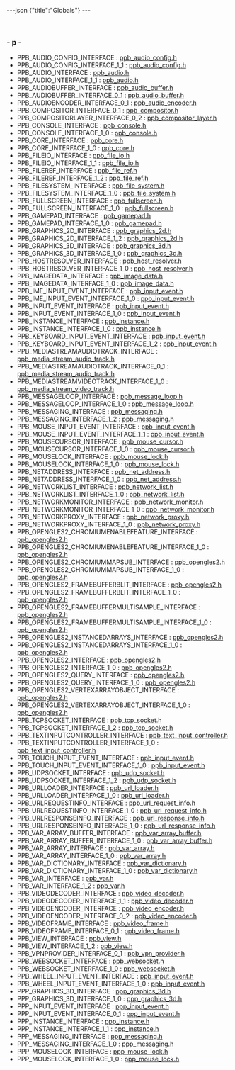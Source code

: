 ---json {"title":"Globals"} ---

 

### <span id="index_p" class="anchor" style="margin: 0;"></span>- p -

-   PPB\_AUDIO\_CONFIG\_INTERFACE : <a href="/docs/native-client/pepper_stable/c/ppb__audio__config_8h#a96fc67cc118c99f3c685f9fcc79d88ac" class="el">ppb_audio_config.h</a>
-   PPB\_AUDIO\_CONFIG\_INTERFACE\_1\_1 : <a href="/docs/native-client/pepper_stable/c/ppb__audio__config_8h#ae25decba5eb6b3f71b9e36bd8dcdcda7" class="el">ppb_audio_config.h</a>
-   PPB\_AUDIO\_INTERFACE : <a href="/docs/native-client/pepper_stable/c/ppb__audio_8h#a7d9614327b9f7d6e145eabd5bf2c4ad1" class="el">ppb_audio.h</a>
-   PPB\_AUDIO\_INTERFACE\_1\_1 : <a href="/docs/native-client/pepper_stable/c/ppb__audio_8h#a05e57cf808f3ccd4467019e20832f28d" class="el">ppb_audio.h</a>
-   PPB\_AUDIOBUFFER\_INTERFACE : <a href="/docs/native-client/pepper_stable/c/ppb__audio__buffer_8h#a97463b49d90a036ddcb00968c33a8dfa" class="el">ppb_audio_buffer.h</a>
-   PPB\_AUDIOBUFFER\_INTERFACE\_0\_1 : <a href="/docs/native-client/pepper_stable/c/ppb__audio__buffer_8h#a4fddf6d285021552ba11f4460ba47445" class="el">ppb_audio_buffer.h</a>
-   PPB\_AUDIOENCODER\_INTERFACE\_0\_1 : <a href="/docs/native-client/pepper_stable/c/ppb__audio__encoder_8h#a4c4871532f8ac42a5a98f9f0aaac27a6" class="el">ppb_audio_encoder.h</a>
-   PPB\_COMPOSITOR\_INTERFACE\_0\_1 : <a href="/docs/native-client/pepper_stable/c/ppb__compositor_8h#ac8b0ddbdff260dd5531525784556c045" class="el">ppb_compositor.h</a>
-   PPB\_COMPOSITORLAYER\_INTERFACE\_0\_2 : <a href="/docs/native-client/pepper_stable/c/ppb__compositor__layer_8h#a54cdf098c20dd2692837caac00698067" class="el">ppb_compositor_layer.h</a>
-   PPB\_CONSOLE\_INTERFACE : <a href="/docs/native-client/pepper_stable/c/ppb__console_8h#aeb04d0356a4ddc1488162c9512d318dd" class="el">ppb_console.h</a>
-   PPB\_CONSOLE\_INTERFACE\_1\_0 : <a href="/docs/native-client/pepper_stable/c/ppb__console_8h#af944896c561ac6200f2170a9060b4d3e" class="el">ppb_console.h</a>
-   PPB\_CORE\_INTERFACE : <a href="/docs/native-client/pepper_stable/c/ppb__core_8h#ab634737b105d529729cc926ee6dee212" class="el">ppb_core.h</a>
-   PPB\_CORE\_INTERFACE\_1\_0 : <a href="/docs/native-client/pepper_stable/c/ppb__core_8h#acdd54c61a74a494eedba88bff5fef3e5" class="el">ppb_core.h</a>
-   PPB\_FILEIO\_INTERFACE : <a href="/docs/native-client/pepper_stable/c/ppb__file__io_8h#af7e4bdd4e8dbe17acf89068130f60660" class="el">ppb_file_io.h</a>
-   PPB\_FILEIO\_INTERFACE\_1\_1 : <a href="/docs/native-client/pepper_stable/c/ppb__file__io_8h#aee417de3562daef62dbf68ddc16a8477" class="el">ppb_file_io.h</a>
-   PPB\_FILEREF\_INTERFACE : <a href="/docs/native-client/pepper_stable/c/ppb__file__ref_8h#a00615ce99f7d6774b0fc5c8f0326f0ba" class="el">ppb_file_ref.h</a>
-   PPB\_FILEREF\_INTERFACE\_1\_2 : <a href="/docs/native-client/pepper_stable/c/ppb__file__ref_8h#a4752245ebf41b0ebee2c50019ec2bbe4" class="el">ppb_file_ref.h</a>
-   PPB\_FILESYSTEM\_INTERFACE : <a href="/docs/native-client/pepper_stable/c/ppb__file__system_8h#a492a8ab8ba84394c44cca88c45852f2c" class="el">ppb_file_system.h</a>
-   PPB\_FILESYSTEM\_INTERFACE\_1\_0 : <a href="/docs/native-client/pepper_stable/c/ppb__file__system_8h#a856262c69fb3460f83a1b1fa3630c7c9" class="el">ppb_file_system.h</a>
-   PPB\_FULLSCREEN\_INTERFACE : <a href="/docs/native-client/pepper_stable/c/ppb__fullscreen_8h#ac9eade8043cf2d61bf195d9fa880fb34" class="el">ppb_fullscreen.h</a>
-   PPB\_FULLSCREEN\_INTERFACE\_1\_0 : <a href="/docs/native-client/pepper_stable/c/ppb__fullscreen_8h#a4c01a722d680c2ddb2acb8eb84567b96" class="el">ppb_fullscreen.h</a>
-   PPB\_GAMEPAD\_INTERFACE : <a href="/docs/native-client/pepper_stable/c/ppb__gamepad_8h#aca090c38021f6dcef779de7a255313f3" class="el">ppb_gamepad.h</a>
-   PPB\_GAMEPAD\_INTERFACE\_1\_0 : <a href="/docs/native-client/pepper_stable/c/ppb__gamepad_8h#ae18db8da1163096b8ea10071317305b2" class="el">ppb_gamepad.h</a>
-   PPB\_GRAPHICS\_2D\_INTERFACE : <a href="/docs/native-client/pepper_stable/c/ppb__graphics__2d_8h#ab4930fe7aea6b403503d5cc748824b0d" class="el">ppb_graphics_2d.h</a>
-   PPB\_GRAPHICS\_2D\_INTERFACE\_1\_2 : <a href="/docs/native-client/pepper_stable/c/ppb__graphics__2d_8h#a8991520a54fc032adae6e8de92d0e0c5" class="el">ppb_graphics_2d.h</a>
-   PPB\_GRAPHICS\_3D\_INTERFACE : <a href="/docs/native-client/pepper_stable/c/ppb__graphics__3d_8h#a3ba3c80f5959aca6bdef2584a2ceb55e" class="el">ppb_graphics_3d.h</a>
-   PPB\_GRAPHICS\_3D\_INTERFACE\_1\_0 : <a href="/docs/native-client/pepper_stable/c/ppb__graphics__3d_8h#a2619e373c7a32f9b0a763330c39ee282" class="el">ppb_graphics_3d.h</a>
-   PPB\_HOSTRESOLVER\_INTERFACE : <a href="/docs/native-client/pepper_stable/c/ppb__host__resolver_8h#a92db0e0376e1dd64b24f1e107b277d71" class="el">ppb_host_resolver.h</a>
-   PPB\_HOSTRESOLVER\_INTERFACE\_1\_0 : <a href="/docs/native-client/pepper_stable/c/ppb__host__resolver_8h#af02d4ce7194c9c440c0bd42e81ab7731" class="el">ppb_host_resolver.h</a>
-   PPB\_IMAGEDATA\_INTERFACE : <a href="/docs/native-client/pepper_stable/c/ppb__image__data_8h#a706a4eb837834aefe135ccbfb3ebe21d" class="el">ppb_image_data.h</a>
-   PPB\_IMAGEDATA\_INTERFACE\_1\_0 : <a href="/docs/native-client/pepper_stable/c/ppb__image__data_8h#ab08ef8c9002eec0102a71d9c766f0893" class="el">ppb_image_data.h</a>
-   PPB\_IME\_INPUT\_EVENT\_INTERFACE : <a href="/docs/native-client/pepper_stable/c/ppb__input__event_8h#ac7e4bf41f38afcb87e0a75c8f27ca33f" class="el">ppb_input_event.h</a>
-   PPB\_IME\_INPUT\_EVENT\_INTERFACE\_1\_0 : <a href="/docs/native-client/pepper_stable/c/ppb__input__event_8h#ad911c1aed763c2f362037995ffca801a" class="el">ppb_input_event.h</a>
-   PPB\_INPUT\_EVENT\_INTERFACE : <a href="/docs/native-client/pepper_stable/c/ppb__input__event_8h#a40fd5bca277483a37c2713b8961b5117" class="el">ppb_input_event.h</a>
-   PPB\_INPUT\_EVENT\_INTERFACE\_1\_0 : <a href="/docs/native-client/pepper_stable/c/ppb__input__event_8h#af4e5b597aea9864e7d9aa81c71e781d2" class="el">ppb_input_event.h</a>
-   PPB\_INSTANCE\_INTERFACE : <a href="/docs/native-client/pepper_stable/c/ppb__instance_8h#ab707353c04e78fe57eba3783692a0eed" class="el">ppb_instance.h</a>
-   PPB\_INSTANCE\_INTERFACE\_1\_0 : <a href="/docs/native-client/pepper_stable/c/ppb__instance_8h#ad3b639018921516cd4d2d3adcffdbc8f" class="el">ppb_instance.h</a>
-   PPB\_KEYBOARD\_INPUT\_EVENT\_INTERFACE : <a href="/docs/native-client/pepper_stable/c/ppb__input__event_8h#a969f9e171a3202249e8dfabaef33c288" class="el">ppb_input_event.h</a>
-   PPB\_KEYBOARD\_INPUT\_EVENT\_INTERFACE\_1\_2 : <a href="/docs/native-client/pepper_stable/c/ppb__input__event_8h#a48b7f516c37c910e75178f1b6bd65f48" class="el">ppb_input_event.h</a>
-   PPB\_MEDIASTREAMAUDIOTRACK\_INTERFACE : <a href="/docs/native-client/pepper_stable/c/ppb__media__stream__audio__track_8h#ac5ee5a08983cb99fffd2565e0f6a44f9" class="el">ppb_media_stream_audio_track.h</a>
-   PPB\_MEDIASTREAMAUDIOTRACK\_INTERFACE\_0\_1 : <a href="/docs/native-client/pepper_stable/c/ppb__media__stream__audio__track_8h#a1f573797be0968778c819a0d800f5293" class="el">ppb_media_stream_audio_track.h</a>
-   PPB\_MEDIASTREAMVIDEOTRACK\_INTERFACE\_1\_0 : <a href="/docs/native-client/pepper_stable/c/ppb__media__stream__video__track_8h#a02d9ef4668c13afd6b26c83736feca64" class="el">ppb_media_stream_video_track.h</a>
-   PPB\_MESSAGELOOP\_INTERFACE : <a href="/docs/native-client/pepper_stable/c/ppb__message__loop_8h#ae810c1f641977db5a6497704d7b0f4b0" class="el">ppb_message_loop.h</a>
-   PPB\_MESSAGELOOP\_INTERFACE\_1\_0 : <a href="/docs/native-client/pepper_stable/c/ppb__message__loop_8h#a9b1fcf10002ff75d323617f920de4468" class="el">ppb_message_loop.h</a>
-   PPB\_MESSAGING\_INTERFACE : <a href="/docs/native-client/pepper_stable/c/ppb__messaging_8h#a558ca32dad39a710cd217aaa09921d92" class="el">ppb_messaging.h</a>
-   PPB\_MESSAGING\_INTERFACE\_1\_2 : <a href="/docs/native-client/pepper_stable/c/ppb__messaging_8h#a233f5c34216429569a62f30b7210e816" class="el">ppb_messaging.h</a>
-   PPB\_MOUSE\_INPUT\_EVENT\_INTERFACE : <a href="/docs/native-client/pepper_stable/c/ppb__input__event_8h#a761fcf6df555946b6c2e1a0b6cd01c5e" class="el">ppb_input_event.h</a>
-   PPB\_MOUSE\_INPUT\_EVENT\_INTERFACE\_1\_1 : <a href="/docs/native-client/pepper_stable/c/ppb__input__event_8h#a9887382b4700999b639a2f2de497e104" class="el">ppb_input_event.h</a>
-   PPB\_MOUSECURSOR\_INTERFACE : <a href="/docs/native-client/pepper_stable/c/ppb__mouse__cursor_8h#a9f058eab16725eb940b802f90acb11a9" class="el">ppb_mouse_cursor.h</a>
-   PPB\_MOUSECURSOR\_INTERFACE\_1\_0 : <a href="/docs/native-client/pepper_stable/c/ppb__mouse__cursor_8h#a5108cd274942fbb6aa1726d32b7b82eb" class="el">ppb_mouse_cursor.h</a>
-   PPB\_MOUSELOCK\_INTERFACE : <a href="/docs/native-client/pepper_stable/c/ppb__mouse__lock_8h#a61bbe5bd4a3ec739ecd5daf65192db7d" class="el">ppb_mouse_lock.h</a>
-   PPB\_MOUSELOCK\_INTERFACE\_1\_0 : <a href="/docs/native-client/pepper_stable/c/ppb__mouse__lock_8h#a87c8b1ae0950bb6de205bbec68545edd" class="el">ppb_mouse_lock.h</a>
-   PPB\_NETADDRESS\_INTERFACE : <a href="/docs/native-client/pepper_stable/c/ppb__net__address_8h#a4797048cd8b1d0ab96d600d0f2003f88" class="el">ppb_net_address.h</a>
-   PPB\_NETADDRESS\_INTERFACE\_1\_0 : <a href="/docs/native-client/pepper_stable/c/ppb__net__address_8h#aa487d14ecdf0f4ce95f95f429599b940" class="el">ppb_net_address.h</a>
-   PPB\_NETWORKLIST\_INTERFACE : <a href="/docs/native-client/pepper_stable/c/ppb__network__list_8h#a9d022e173e890387820ddb636a8eedfe" class="el">ppb_network_list.h</a>
-   PPB\_NETWORKLIST\_INTERFACE\_1\_0 : <a href="/docs/native-client/pepper_stable/c/ppb__network__list_8h#ac0b7e69aedfaf3e0dd033d17634b0747" class="el">ppb_network_list.h</a>
-   PPB\_NETWORKMONITOR\_INTERFACE : <a href="/docs/native-client/pepper_stable/c/ppb__network__monitor_8h#a1a8be64663de54d6d189673531f93008" class="el">ppb_network_monitor.h</a>
-   PPB\_NETWORKMONITOR\_INTERFACE\_1\_0 : <a href="/docs/native-client/pepper_stable/c/ppb__network__monitor_8h#aa1c835159cc390a53f853281e62a969f" class="el">ppb_network_monitor.h</a>
-   PPB\_NETWORKPROXY\_INTERFACE : <a href="/docs/native-client/pepper_stable/c/ppb__network__proxy_8h#aa951f1e83ded5d77558f770127d5765b" class="el">ppb_network_proxy.h</a>
-   PPB\_NETWORKPROXY\_INTERFACE\_1\_0 : <a href="/docs/native-client/pepper_stable/c/ppb__network__proxy_8h#a51bdbe7e4706cc8c5e455ceb47a34472" class="el">ppb_network_proxy.h</a>
-   PPB\_OPENGLES2\_CHROMIUMENABLEFEATURE\_INTERFACE : <a href="/docs/native-client/pepper_stable/c/ppb__opengles2_8h#af73caac234005d5680c4212ee0414acf" class="el">ppb_opengles2.h</a>
-   PPB\_OPENGLES2\_CHROMIUMENABLEFEATURE\_INTERFACE\_1\_0 : <a href="/docs/native-client/pepper_stable/c/ppb__opengles2_8h#ad776fe5d283c4097adc3054cf950f294" class="el">ppb_opengles2.h</a>
-   PPB\_OPENGLES2\_CHROMIUMMAPSUB\_INTERFACE : <a href="/docs/native-client/pepper_stable/c/ppb__opengles2_8h#a0d5f52bc61032e26152508badb6293c6" class="el">ppb_opengles2.h</a>
-   PPB\_OPENGLES2\_CHROMIUMMAPSUB\_INTERFACE\_1\_0 : <a href="/docs/native-client/pepper_stable/c/ppb__opengles2_8h#a76831e822b9bd007659a516630b1b81b" class="el">ppb_opengles2.h</a>
-   PPB\_OPENGLES2\_FRAMEBUFFERBLIT\_INTERFACE : <a href="/docs/native-client/pepper_stable/c/ppb__opengles2_8h#a2f416acbeae9d68c9c2207683b556da1" class="el">ppb_opengles2.h</a>
-   PPB\_OPENGLES2\_FRAMEBUFFERBLIT\_INTERFACE\_1\_0 : <a href="/docs/native-client/pepper_stable/c/ppb__opengles2_8h#ad035ea2ecebeb7dcdb46e69404149b0a" class="el">ppb_opengles2.h</a>
-   PPB\_OPENGLES2\_FRAMEBUFFERMULTISAMPLE\_INTERFACE : <a href="/docs/native-client/pepper_stable/c/ppb__opengles2_8h#a8842ed3cc24ad8e5c3e1c63a30479e81" class="el">ppb_opengles2.h</a>
-   PPB\_OPENGLES2\_FRAMEBUFFERMULTISAMPLE\_INTERFACE\_1\_0 : <a href="/docs/native-client/pepper_stable/c/ppb__opengles2_8h#a7eaf092d0b7bf7f3da2b3b5bbb44175c" class="el">ppb_opengles2.h</a>
-   PPB\_OPENGLES2\_INSTANCEDARRAYS\_INTERFACE : <a href="/docs/native-client/pepper_stable/c/ppb__opengles2_8h#ade96920455b0451b4a84dedde8706f0c" class="el">ppb_opengles2.h</a>
-   PPB\_OPENGLES2\_INSTANCEDARRAYS\_INTERFACE\_1\_0 : <a href="/docs/native-client/pepper_stable/c/ppb__opengles2_8h#a63baff589b60f79fac2b62ffe476fe52" class="el">ppb_opengles2.h</a>
-   PPB\_OPENGLES2\_INTERFACE : <a href="/docs/native-client/pepper_stable/c/ppb__opengles2_8h#ab9f1a398bb5caf6e6ac2044c181e4cb4" class="el">ppb_opengles2.h</a>
-   PPB\_OPENGLES2\_INTERFACE\_1\_0 : <a href="/docs/native-client/pepper_stable/c/ppb__opengles2_8h#ad557f98c8d78c0704377488bb9878b6a" class="el">ppb_opengles2.h</a>
-   PPB\_OPENGLES2\_QUERY\_INTERFACE : <a href="/docs/native-client/pepper_stable/c/ppb__opengles2_8h#a5966bff19c1b85d79bfaa773ff919798" class="el">ppb_opengles2.h</a>
-   PPB\_OPENGLES2\_QUERY\_INTERFACE\_1\_0 : <a href="/docs/native-client/pepper_stable/c/ppb__opengles2_8h#af9179ad2e31022ca51f19b7f3fd17f39" class="el">ppb_opengles2.h</a>
-   PPB\_OPENGLES2\_VERTEXARRAYOBJECT\_INTERFACE : <a href="/docs/native-client/pepper_stable/c/ppb__opengles2_8h#a2df0836cfb081e5cca1b639f7983b9a6" class="el">ppb_opengles2.h</a>
-   PPB\_OPENGLES2\_VERTEXARRAYOBJECT\_INTERFACE\_1\_0 : <a href="/docs/native-client/pepper_stable/c/ppb__opengles2_8h#abbc21d78bab2083560b49175e50394de" class="el">ppb_opengles2.h</a>
-   PPB\_TCPSOCKET\_INTERFACE : <a href="/docs/native-client/pepper_stable/c/ppb__tcp__socket_8h#a29ecaef1552f19b223e6c93475d8788c" class="el">ppb_tcp_socket.h</a>
-   PPB\_TCPSOCKET\_INTERFACE\_1\_2 : <a href="/docs/native-client/pepper_stable/c/ppb__tcp__socket_8h#a2f1cedfee70f4bfe4c35849be53fd73f" class="el">ppb_tcp_socket.h</a>
-   PPB\_TEXTINPUTCONTROLLER\_INTERFACE : <a href="/docs/native-client/pepper_stable/c/ppb__text__input__controller_8h#a9a28f7fd2db84c2cd550ed272070c0ee" class="el">ppb_text_input_controller.h</a>
-   PPB\_TEXTINPUTCONTROLLER\_INTERFACE\_1\_0 : <a href="/docs/native-client/pepper_stable/c/ppb__text__input__controller_8h#a6ca7f2ae09c011c13d12c79ba155e12a" class="el">ppb_text_input_controller.h</a>
-   PPB\_TOUCH\_INPUT\_EVENT\_INTERFACE : <a href="/docs/native-client/pepper_stable/c/ppb__input__event_8h#a9ef6ad6634a1d1912b83006862a0e57b" class="el">ppb_input_event.h</a>
-   PPB\_TOUCH\_INPUT\_EVENT\_INTERFACE\_1\_0 : <a href="/docs/native-client/pepper_stable/c/ppb__input__event_8h#a36b8536215a705ecc3fd4cd366b0f975" class="el">ppb_input_event.h</a>
-   PPB\_UDPSOCKET\_INTERFACE : <a href="/docs/native-client/pepper_stable/c/ppb__udp__socket_8h#a673aeb3fceb5ed977b7b8683f674cbfd" class="el">ppb_udp_socket.h</a>
-   PPB\_UDPSOCKET\_INTERFACE\_1\_2 : <a href="/docs/native-client/pepper_stable/c/ppb__udp__socket_8h#ad6bc6ae5b1d72251b6b81fdd7d8009f7" class="el">ppb_udp_socket.h</a>
-   PPB\_URLLOADER\_INTERFACE : <a href="/docs/native-client/pepper_stable/c/ppb__url__loader_8h#ae1fa8c5cdfccb7ea67e184b1e5e1009e" class="el">ppb_url_loader.h</a>
-   PPB\_URLLOADER\_INTERFACE\_1\_0 : <a href="/docs/native-client/pepper_stable/c/ppb__url__loader_8h#adebf43440c53ea088f68ae376a7c7bbb" class="el">ppb_url_loader.h</a>
-   PPB\_URLREQUESTINFO\_INTERFACE : <a href="/docs/native-client/pepper_stable/c/ppb__url__request__info_8h#a61dc8b05683833153b9368eabebc5441" class="el">ppb_url_request_info.h</a>
-   PPB\_URLREQUESTINFO\_INTERFACE\_1\_0 : <a href="/docs/native-client/pepper_stable/c/ppb__url__request__info_8h#a1624264dba578e2c15b257f7680a43de" class="el">ppb_url_request_info.h</a>
-   PPB\_URLRESPONSEINFO\_INTERFACE : <a href="/docs/native-client/pepper_stable/c/ppb__url__response__info_8h#a788cf0f4f93d8cbfbc834b5921188f35" class="el">ppb_url_response_info.h</a>
-   PPB\_URLRESPONSEINFO\_INTERFACE\_1\_0 : <a href="/docs/native-client/pepper_stable/c/ppb__url__response__info_8h#a3703eb2a16b1386517bcd3d7074e94ff" class="el">ppb_url_response_info.h</a>
-   PPB\_VAR\_ARRAY\_BUFFER\_INTERFACE : <a href="/docs/native-client/pepper_stable/c/ppb__var__array__buffer_8h#a2b7e1cca43218ed9eb3c92b24089ecac" class="el">ppb_var_array_buffer.h</a>
-   PPB\_VAR\_ARRAY\_BUFFER\_INTERFACE\_1\_0 : <a href="/docs/native-client/pepper_stable/c/ppb__var__array__buffer_8h#aacd03d05467e3a617c0a1c068fa422c7" class="el">ppb_var_array_buffer.h</a>
-   PPB\_VAR\_ARRAY\_INTERFACE : <a href="/docs/native-client/pepper_stable/c/ppb__var__array_8h#a45d67f25be216695420b237b1deeca3f" class="el">ppb_var_array.h</a>
-   PPB\_VAR\_ARRAY\_INTERFACE\_1\_0 : <a href="/docs/native-client/pepper_stable/c/ppb__var__array_8h#a244ad07738d77a4d11d8009a7d69a5aa" class="el">ppb_var_array.h</a>
-   PPB\_VAR\_DICTIONARY\_INTERFACE : <a href="/docs/native-client/pepper_stable/c/ppb__var__dictionary_8h#ac9d41ef2449d860ee3b429c148bd6be9" class="el">ppb_var_dictionary.h</a>
-   PPB\_VAR\_DICTIONARY\_INTERFACE\_1\_0 : <a href="/docs/native-client/pepper_stable/c/ppb__var__dictionary_8h#a33d58f4be531cacb629c9eb33ab8cdc2" class="el">ppb_var_dictionary.h</a>
-   PPB\_VAR\_INTERFACE : <a href="/docs/native-client/pepper_stable/c/ppb__var_8h#a0d345a2704bcdbc588c4227b46747041" class="el">ppb_var.h</a>
-   PPB\_VAR\_INTERFACE\_1\_2 : <a href="/docs/native-client/pepper_stable/c/ppb__var_8h#aa29bf4400324815450e366663ea1c3a0" class="el">ppb_var.h</a>
-   PPB\_VIDEODECODER\_INTERFACE : <a href="/docs/native-client/pepper_stable/c/ppb__video__decoder_8h#ae369609aebfa745c1836ef92e9b76aa2" class="el">ppb_video_decoder.h</a>
-   PPB\_VIDEODECODER\_INTERFACE\_1\_1 : <a href="/docs/native-client/pepper_stable/c/ppb__video__decoder_8h#ac9994bddaa7ccc8f52799a00031d5441" class="el">ppb_video_decoder.h</a>
-   PPB\_VIDEOENCODER\_INTERFACE : <a href="/docs/native-client/pepper_stable/c/ppb__video__encoder_8h#abdb2ab6ab0553f6b0086aee71996ea3d" class="el">ppb_video_encoder.h</a>
-   PPB\_VIDEOENCODER\_INTERFACE\_0\_2 : <a href="/docs/native-client/pepper_stable/c/ppb__video__encoder_8h#af8c3e2794a4f7f9cbd6c253cbacfe177" class="el">ppb_video_encoder.h</a>
-   PPB\_VIDEOFRAME\_INTERFACE : <a href="/docs/native-client/pepper_stable/c/ppb__video__frame_8h#ac161d8c49f583eda31622d9fc010cd0d" class="el">ppb_video_frame.h</a>
-   PPB\_VIDEOFRAME\_INTERFACE\_0\_1 : <a href="/docs/native-client/pepper_stable/c/ppb__video__frame_8h#a4176d3adc972a5e92e02b9fb85dc78fd" class="el">ppb_video_frame.h</a>
-   PPB\_VIEW\_INTERFACE : <a href="/docs/native-client/pepper_stable/c/ppb__view_8h#a3597f47b815dffc7e9cf250a107e7d3e" class="el">ppb_view.h</a>
-   PPB\_VIEW\_INTERFACE\_1\_2 : <a href="/docs/native-client/pepper_stable/c/ppb__view_8h#a5cdcf0cc190c3ad8c47904939c519a85" class="el">ppb_view.h</a>
-   PPB\_VPNPROVIDER\_INTERFACE\_0\_1 : <a href="/docs/native-client/pepper_stable/c/ppb__vpn__provider_8h#adc236058517f438cdd43d61c8948de69" class="el">ppb_vpn_provider.h</a>
-   PPB\_WEBSOCKET\_INTERFACE : <a href="/docs/native-client/pepper_stable/c/ppb__websocket_8h#a6d56a012c9350b4cc4e55b668d3fbe75" class="el">ppb_websocket.h</a>
-   PPB\_WEBSOCKET\_INTERFACE\_1\_0 : <a href="/docs/native-client/pepper_stable/c/ppb__websocket_8h#ad613dc4aff545f9e9885c415f1673107" class="el">ppb_websocket.h</a>
-   PPB\_WHEEL\_INPUT\_EVENT\_INTERFACE : <a href="/docs/native-client/pepper_stable/c/ppb__input__event_8h#a2e592782e919e590dd393d421af8850f" class="el">ppb_input_event.h</a>
-   PPB\_WHEEL\_INPUT\_EVENT\_INTERFACE\_1\_0 : <a href="/docs/native-client/pepper_stable/c/ppb__input__event_8h#a0a7bcd124b8e7677b629b236eabfb563" class="el">ppb_input_event.h</a>
-   PPP\_GRAPHICS\_3D\_INTERFACE : <a href="/docs/native-client/pepper_stable/c/ppp__graphics__3d_8h#a127a18c58f8a81afc706963ce70ba1a0" class="el">ppp_graphics_3d.h</a>
-   PPP\_GRAPHICS\_3D\_INTERFACE\_1\_0 : <a href="/docs/native-client/pepper_stable/c/ppp__graphics__3d_8h#a24bc6750e56195c99461408d10a3e184" class="el">ppp_graphics_3d.h</a>
-   PPP\_INPUT\_EVENT\_INTERFACE : <a href="/docs/native-client/pepper_stable/c/ppp__input__event_8h#a6e94d8b829723cdeff16b7433c87bbea" class="el">ppp_input_event.h</a>
-   PPP\_INPUT\_EVENT\_INTERFACE\_0\_1 : <a href="/docs/native-client/pepper_stable/c/ppp__input__event_8h#afcc2e3ed6316bc950b7668d24f1c0476" class="el">ppp_input_event.h</a>
-   PPP\_INSTANCE\_INTERFACE : <a href="/docs/native-client/pepper_stable/c/ppp__instance_8h#ae1a0f9616b76b6b42649565ed1081fc1" class="el">ppp_instance.h</a>
-   PPP\_INSTANCE\_INTERFACE\_1\_1 : <a href="/docs/native-client/pepper_stable/c/ppp__instance_8h#a0e284783d75d3b9a3c84a0feb39d7024" class="el">ppp_instance.h</a>
-   PPP\_MESSAGING\_INTERFACE : <a href="/docs/native-client/pepper_stable/c/ppp__messaging_8h#a7ea9cbd07fe30bc0d6e3a71a02d7adbb" class="el">ppp_messaging.h</a>
-   PPP\_MESSAGING\_INTERFACE\_1\_0 : <a href="/docs/native-client/pepper_stable/c/ppp__messaging_8h#a2b15920cef3b0b108e4e08ae39ba0b2b" class="el">ppp_messaging.h</a>
-   PPP\_MOUSELOCK\_INTERFACE : <a href="/docs/native-client/pepper_stable/c/ppp__mouse__lock_8h#a2ce52a0566f0ee91721052673ca521ec" class="el">ppp_mouse_lock.h</a>
-   PPP\_MOUSELOCK\_INTERFACE\_1\_0 : <a href="/docs/native-client/pepper_stable/c/ppp__mouse__lock_8h#a71f74bf4d04a8ac6901b473452f4d7e6" class="el">ppp_mouse_lock.h</a>
